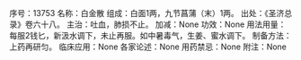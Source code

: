 序号：13753
名称：白金散
组成：白面1两，九节菖蒲（末）1两。
出处：《圣济总录》卷六十八。
主治：吐血，肺损不止。
加减：None
功效：None
用法用量：每服2钱匕，新汲水调下，未止再服。如中暑毒气，生姜、蜜水调下。
制备方法：上药再研匀。
临床应用：None
各家论述：None
用药禁忌：None
附注：None
